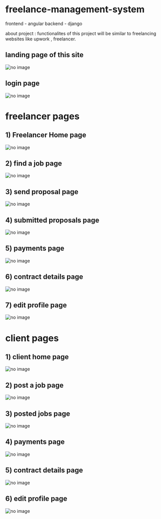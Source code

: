 # freelance-management-system
frontend - angular
backend -  django

about project : functionalites of this project will be  similar to freelancing websites like upwork , freelancer.



<h2> landing page of this site </h2>
<img src="angular/angular-first/src/assets/Screenshot from 2022-11-08 14-01-31.png" alt="no image">

<h2> login page </h2>

<img src="angular/angular-first/src/assets/Screenshot from 2022-11-08 14-33-29.png" alt="no image">

<h1> freelancer pages </h1>

<h2>1) Freelancer  Home page </h2>

<img src="angular/angular-first/src/assets/Screenshot from 2022-11-08 14-33-43.png" alt="no image">

<h2>2) find a job page </h2>

<img src="angular/angular-first/src/assets/Screenshot from 2022-11-08 14-33-49.png" alt="no image">

<h2>3) send proposal page </h2>

<img src="angular/angular-first/src/assets/Screenshot from 2022-11-08 14-34-05.png" alt="no image">

<h2>4) submitted proposals  page </h2>

<img src="angular/angular-first/src/assets/Screenshot from 2022-11-08 14-34-10.png" alt="no image">


<h2>5) payments  page </h2>

<img src="angular/angular-first/src/assets/Screenshot from 2022-11-08 14-34-14.png" alt="no image">


<h2>6)  contract details  page </h2>

<img src="angular/angular-first/src/assets/Screenshot from 2022-11-08 14-34-17.png" alt="no image">

<h2>7)  edit profile page </h2>

<img src="angular/angular-first/src/assets/Screenshot from 2022-11-08 14-34-20.png" alt="no image">

<h1> client pages </h1>


<h2>1) client home page </h2>

<img src="angular/angular-first/src/assets/Screenshot from 2022-11-08 14-35-49.png" alt="no image">

<h2>2) post a job page </h2>

<img src="angular/angular-first/src/assets/Screenshot from 2022-11-08 14-35-52.png" alt="no image">

<h2>3) posted jobs   page </h2>

<img src="angular/angular-first/src/assets/Screenshot from 2022-11-08 14-36-06.png" alt="no image">


<h2>4) payments  page </h2>

<img src="angular/angular-first/src/assets/Screenshot from 2022-11-08 14-59-50.png" alt="no image">


<h2>5)  contract details  page </h2>

<img src="angular/angular-first/src/assets/Screenshot from 2022-11-08 14-36-32.png" alt="no image">

<h2>6)  edit profile page </h2>

<img src="angular/angular-first/src/assets/Screenshot from 2022-11-08 14-36-19.png" alt="no image">



